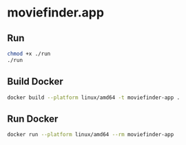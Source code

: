 # moviefinder.app

## Run

```sh
chmod +x ./run
./run
```

## Build Docker

```sh
docker build --platform linux/amd64 -t moviefinder-app .
```

## Run Docker

```sh
docker run --platform linux/amd64 --rm moviefinder-app
```
